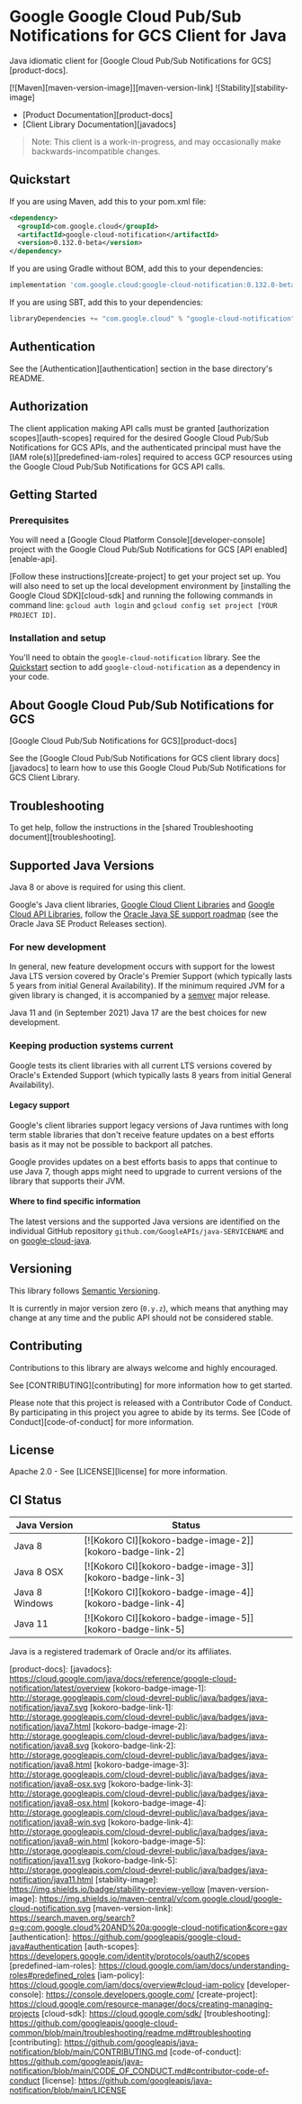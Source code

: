 # Google Google Cloud Pub/Sub Notifications for GCS Client for Java

Java idiomatic client for [Google Cloud Pub/Sub Notifications for GCS][product-docs].

[![Maven][maven-version-image]][maven-version-link]
![Stability][stability-image]

- [Product Documentation][product-docs]
- [Client Library Documentation][javadocs]

> Note: This client is a work-in-progress, and may occasionally
> make backwards-incompatible changes.


## Quickstart


If you are using Maven, add this to your pom.xml file:

<!--- {x-version-update-start:google-cloud-notification:released} -->

```xml
<dependency>
  <groupId>com.google.cloud</groupId>
  <artifactId>google-cloud-notification</artifactId>
  <version>0.132.0-beta</version>
</dependency>
```

If you are using Gradle without BOM, add this to your dependencies:

```Groovy
implementation 'com.google.cloud:google-cloud-notification:0.132.0-beta'
```

If you are using SBT, add this to your dependencies:

```Scala
libraryDependencies += "com.google.cloud" % "google-cloud-notification" % "0.132.0-beta"
```
<!--- {x-version-update-end} -->

## Authentication

See the [Authentication][authentication] section in the base directory's README.

## Authorization

The client application making API calls must be granted [authorization scopes][auth-scopes] required for the desired Google Cloud Pub/Sub Notifications for GCS APIs, and the authenticated principal must have the [IAM role(s)][predefined-iam-roles] required to access GCP resources using the Google Cloud Pub/Sub Notifications for GCS API calls.

## Getting Started

### Prerequisites

You will need a [Google Cloud Platform Console][developer-console] project with the Google Cloud Pub/Sub Notifications for GCS [API enabled][enable-api].

[Follow these instructions][create-project] to get your project set up. You will also need to set up the local development environment by
[installing the Google Cloud SDK][cloud-sdk] and running the following commands in command line:
`gcloud auth login` and `gcloud config set project [YOUR PROJECT ID]`.

### Installation and setup

You'll need to obtain the `google-cloud-notification` library.  See the [Quickstart](#quickstart) section
to add `google-cloud-notification` as a dependency in your code.

## About Google Cloud Pub/Sub Notifications for GCS


[Google Cloud Pub/Sub Notifications for GCS][product-docs] 

See the [Google Cloud Pub/Sub Notifications for GCS client library docs][javadocs] to learn how to
use this Google Cloud Pub/Sub Notifications for GCS Client Library.






## Troubleshooting

To get help, follow the instructions in the [shared Troubleshooting document][troubleshooting].

## Supported Java Versions

Java 8 or above is required for using this client.

Google's Java client libraries,
[Google Cloud Client Libraries][cloudlibs]
and
[Google Cloud API Libraries][apilibs],
follow the
[Oracle Java SE support roadmap][oracle]
(see the Oracle Java SE Product Releases section).

### For new development

In general, new feature development occurs with support for the lowest Java
LTS version covered by  Oracle's Premier Support (which typically lasts 5 years
from initial General Availability). If the minimum required JVM for a given
library is changed, it is accompanied by a [semver][semver] major release.

Java 11 and (in September 2021) Java 17 are the best choices for new
development.

### Keeping production systems current

Google tests its client libraries with all current LTS versions covered by
Oracle's Extended Support (which typically lasts 8 years from initial
General Availability).

#### Legacy support

Google's client libraries support legacy versions of Java runtimes with long
term stable libraries that don't receive feature updates on a best efforts basis
as it may not be possible to backport all patches.

Google provides updates on a best efforts basis to apps that continue to use
Java 7, though apps might need to upgrade to current versions of the library
that supports their JVM.

#### Where to find specific information

The latest versions and the supported Java versions are identified on
the individual GitHub repository `github.com/GoogleAPIs/java-SERVICENAME`
and on [google-cloud-java][g-c-j].

## Versioning


This library follows [Semantic Versioning](http://semver.org/).


It is currently in major version zero (``0.y.z``), which means that anything may change at any time
and the public API should not be considered stable.


## Contributing


Contributions to this library are always welcome and highly encouraged.

See [CONTRIBUTING][contributing] for more information how to get started.

Please note that this project is released with a Contributor Code of Conduct. By participating in
this project you agree to abide by its terms. See [Code of Conduct][code-of-conduct] for more
information.


## License

Apache 2.0 - See [LICENSE][license] for more information.

## CI Status

Java Version | Status
------------ | ------
Java 8 | [![Kokoro CI][kokoro-badge-image-2]][kokoro-badge-link-2]
Java 8 OSX | [![Kokoro CI][kokoro-badge-image-3]][kokoro-badge-link-3]
Java 8 Windows | [![Kokoro CI][kokoro-badge-image-4]][kokoro-badge-link-4]
Java 11 | [![Kokoro CI][kokoro-badge-image-5]][kokoro-badge-link-5]

Java is a registered trademark of Oracle and/or its affiliates.

[product-docs]: 
[javadocs]: https://cloud.google.com/java/docs/reference/google-cloud-notification/latest/overview
[kokoro-badge-image-1]: http://storage.googleapis.com/cloud-devrel-public/java/badges/java-notification/java7.svg
[kokoro-badge-link-1]: http://storage.googleapis.com/cloud-devrel-public/java/badges/java-notification/java7.html
[kokoro-badge-image-2]: http://storage.googleapis.com/cloud-devrel-public/java/badges/java-notification/java8.svg
[kokoro-badge-link-2]: http://storage.googleapis.com/cloud-devrel-public/java/badges/java-notification/java8.html
[kokoro-badge-image-3]: http://storage.googleapis.com/cloud-devrel-public/java/badges/java-notification/java8-osx.svg
[kokoro-badge-link-3]: http://storage.googleapis.com/cloud-devrel-public/java/badges/java-notification/java8-osx.html
[kokoro-badge-image-4]: http://storage.googleapis.com/cloud-devrel-public/java/badges/java-notification/java8-win.svg
[kokoro-badge-link-4]: http://storage.googleapis.com/cloud-devrel-public/java/badges/java-notification/java8-win.html
[kokoro-badge-image-5]: http://storage.googleapis.com/cloud-devrel-public/java/badges/java-notification/java11.svg
[kokoro-badge-link-5]: http://storage.googleapis.com/cloud-devrel-public/java/badges/java-notification/java11.html
[stability-image]: https://img.shields.io/badge/stability-preview-yellow
[maven-version-image]: https://img.shields.io/maven-central/v/com.google.cloud/google-cloud-notification.svg
[maven-version-link]: https://search.maven.org/search?q=g:com.google.cloud%20AND%20a:google-cloud-notification&core=gav
[authentication]: https://github.com/googleapis/google-cloud-java#authentication
[auth-scopes]: https://developers.google.com/identity/protocols/oauth2/scopes
[predefined-iam-roles]: https://cloud.google.com/iam/docs/understanding-roles#predefined_roles
[iam-policy]: https://cloud.google.com/iam/docs/overview#cloud-iam-policy
[developer-console]: https://console.developers.google.com/
[create-project]: https://cloud.google.com/resource-manager/docs/creating-managing-projects
[cloud-sdk]: https://cloud.google.com/sdk/
[troubleshooting]: https://github.com/googleapis/google-cloud-common/blob/main/troubleshooting/readme.md#troubleshooting
[contributing]: https://github.com/googleapis/java-notification/blob/main/CONTRIBUTING.md
[code-of-conduct]: https://github.com/googleapis/java-notification/blob/main/CODE_OF_CONDUCT.md#contributor-code-of-conduct
[license]: https://github.com/googleapis/java-notification/blob/main/LICENSE


[libraries-bom]: https://github.com/GoogleCloudPlatform/cloud-opensource-java/wiki/The-Google-Cloud-Platform-Libraries-BOM
[shell_img]: https://gstatic.com/cloudssh/images/open-btn.png

[semver]: https://semver.org/
[cloudlibs]: https://cloud.google.com/apis/docs/client-libraries-explained
[apilibs]: https://cloud.google.com/apis/docs/client-libraries-explained#google_api_client_libraries
[oracle]: https://www.oracle.com/java/technologies/java-se-support-roadmap.html
[g-c-j]: http://github.com/googleapis/google-cloud-java

